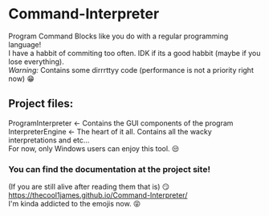 # Command-Interpreter
Program Command Blocks like you do with a regular programming language!  
I have a habbit of commiting too often. IDK if its a good habbit (maybe if you lose everything).  
*Warning:* Contains some dirrrttyy code (performance is not a priority right now) :grin:
## Project files:
ProgramInterpreter <- Contains the GUI components of the program  
InterpreterEngine <- The heart of it all. Contains all the wacky interpretations and etc...  
For now, only Windows users can enjoy this tool.  :unamused:
### You can find the documentation at the project site!
(If you are still alive after reading them that is) :smirk:  
https://thecool1james.github.io/Command-Interpreter/  
I'm kinda addicted to the emojis now. :stuck_out_tongue_closed_eyes:
